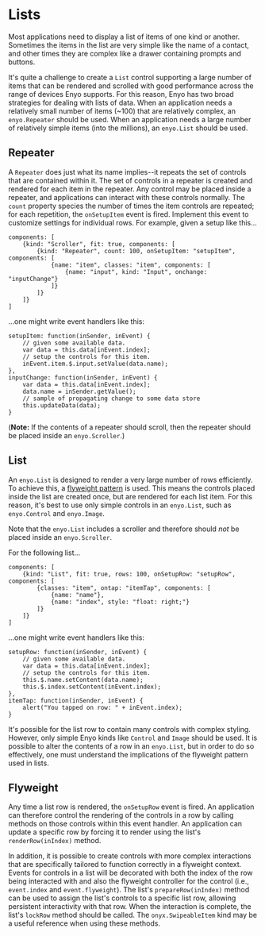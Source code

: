 # Lists

Most applications need to display a list of items of one kind or another. Sometimes the items in the list are very simple like the name of a contact, and other times they are complex like a drawer containing prompts and buttons.

It's quite a challenge to create a `List` control supporting a large number of items that can be rendered and scrolled with good performance across the range of devices Enyo supports.  For this reason, Enyo has two broad strategies for dealing with lists of data.  When an application needs a relatively small number of items (~100) that are relatively complex, an `enyo.Repeater` should be used.  When an application needs a large number of relatively simple items (into the millions), an `enyo.List` should be used.

## Repeater

A `Repeater` does just what its name implies--it repeats the set of controls that are contained within it.  The set of controls in a repeater is created and rendered for each item in the repeater.  Any control may be placed inside a repeater, and applications can interact with these controls normally.  The `count` property species the number of times the item controls are repeated; for each repetition, the `onSetupItem` event is fired.  Implement this event to customize settings for individual rows.  For example, given a setup like this...

	components: [
		{kind: "Scroller", fit: true, components: [
			{kind: "Repeater", count: 100, onSetupItem: "setupItem", components: [
				{name: "item", classes: "item", components: [
					{name: "input", kind: "Input", onchange: "inputChange"}
				]}
			]}
		]}
	]

...one might write event handlers like this:

	setupItem: function(inSender, inEvent) {
		// given some available data.
		var data = this.data[inEvent.index];
		// setup the controls for this item.
		inEvent.item.$.input.setValue(data.name);
	},
	inputChange: function(inSender, inEvent) {
		var data = this.data[inEvent.index];
		data.name = inSender.getValue();
		// sample of propagating change to some data store
		this.updateData(data);
	}

(**Note:** If the contents of a repeater should scroll, then the repeater should be placed inside an `enyo.Scroller`.)

## List

An `enyo.List` is designed to render a very large number of rows efficiently. To achieve this, a [flyweight pattern](http://en.wikipedia.org/wiki/Flyweight_pattern) is used.  This means the controls placed inside the list are created once, but are rendered for each list item.  For this reason, it's best to use only simple controls in an `enyo.List`, such as `enyo.Control` and `enyo.Image`.

Note that the `enyo.List` includes a scroller and therefore should *not* be placed inside an `enyo.Scroller`.

For the following list...

	components: [
		{kind: "List", fit: true, rows: 100, onSetupRow: "setupRow", components: [
			{classes: "item", ontap: "itemTap", components: [
				{name: "name"},
				{name: "index", style: "float: right;"}
			]}
		]}
	]

...one might write event handlers like this:

	setupRow: function(inSender, inEvent) {
		// given some available data.
		var data = this.data[inEvent.index];
		// setup the controls for this item.
		this.$.name.setContent(data.name);
		this.$.index.setContent(inEvent.index);
	},
	itemTap: function(inSender, inEvent) {
		alert("You tapped on row: " + inEvent.index);
	}

It's possible for the list row to contain many controls with complex styling. However, only simple Enyo kinds like `Control` and `Image` should be used.  It is possible to alter the contents of a row in an `enyo.List`, but in order to do so effectively, one must understand the implications of the flyweight pattern used in lists.

## Flyweight

Any time a list row is rendered, the `onSetupRow` event is fired.  An application can therefore control the rendering of the controls in a row by calling methods on those controls within this event handler.  An application can update a specific row by forcing it to render using the list's `renderRow(inIndex)` method.

In addition, it is possible to create controls with more complex interactions that are specifically tailored to function correctly in a flyweight context. Events for controls in a list will be decorated with both the index of the row being interacted with and also the flyweight controller for the control (i.e., `event.index` and `event.flyweight`).  The list's `prepareRow(inIndex)` method can be used to assign the list's controls to a specific list row, allowing persistent interactivity with that row.  When the interaction is complete, the list's `lockRow` method should be called.  The `onyx.SwipeableItem` kind may be a useful reference when using these methods.
